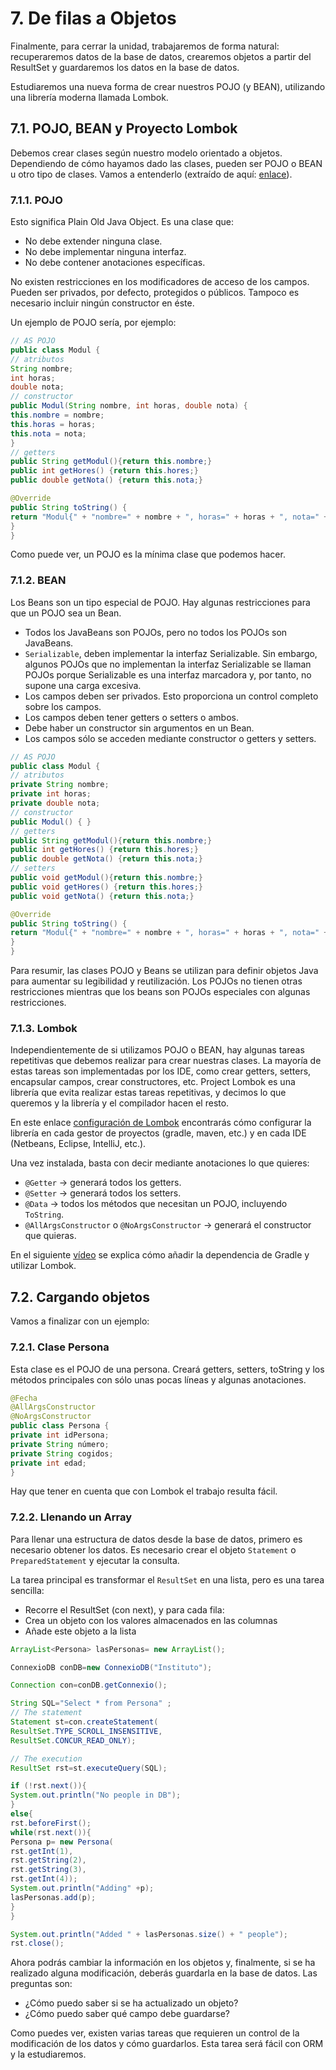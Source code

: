 # 7. De filas a Objetos

Finalmente, para cerrar la unidad, trabajaremos de forma natural: recuperaremos datos de la base de datos, crearemos objetos a partir del ResultSet y guardaremos los datos en la base de datos.

Estudiaremos una nueva forma de crear nuestros POJO (y BEAN), utilizando una librería moderna llamada Lombok.

## 7.1. POJO, BEAN y Proyecto Lombok

Debemos crear clases según nuestro modelo orientado a objetos. Dependiendo de cómo hayamos dado las clases, pueden ser POJO o BEAN u otro tipo de clases. Vamos a entenderlo (extraído de aquí: [enlace](https://www.geeksforgeeks.org/pojo-vs-java-beans/)).

### 7.1.1. POJO

Esto significa Plain Old Java Object. Es una clase que:

- No debe extender ninguna clase.
- No debe implementar ninguna interfaz.
- No debe contener anotaciones específicas.

No existen restricciones en los modificadores de acceso de los campos. Pueden ser privados, por defecto, protegidos o públicos. Tampoco es necesario incluir ningún constructor en éste.

Un ejemplo de POJO sería, por ejemplo:

```java
// AS POJO
public class Modul { 
// atributos 
String nombre; 
int horas; 
double nota; 
// constructor 
public Modul(String nombre, int horas, double nota) { 
this.nombre = nombre; 
this.horas = horas; 
this.nota = nota; 
} 
// getters 
public String getModul(){return this.nombre;} 
public int getHores() {return this.hores;} 
public double getNota() {return this.nota;} 

@Override 
public String toString() { 
return "Modul{" + "nombre=" + nombre + ", horas=" + horas + ", nota=" + nota + '}'; 
}
}
```

Como puede ver, un POJO es la mínima clase que podemos hacer.


### 7.1.2. BEAN

Los Beans son un tipo especial de POJO. Hay algunas restricciones para que un POJO sea un Bean.

- Todos los JavaBeans son POJOs, pero no todos los POJOs son JavaBeans.
- `Serializable`, deben implementar la interfaz Serializable. Sin embargo, algunos POJOs que no implementan la interfaz Serializable se llaman POJOs porque Serializable es una interfaz marcadora y, por tanto, no supone una carga excesiva.
- Los campos deben ser privados. Esto proporciona un control completo sobre los campos.
- Los campos deben tener getters o setters o ambos.
- Debe haber un constructor sin argumentos en un Bean.
- Los campos sólo se acceden mediante constructor o getters y setters.

```java
// AS POJO
public class Modul { 
// atributos 
private String nombre; 
private int horas; 
private double nota; 
// constructor 
public Modul() { } 
// getters 
public String getModul(){return this.nombre;} 
public int getHores() {return this.hores;} 
public double getNota() {return this.nota;}
// setters 
public void getModul(){return this.nombre;} 
public void getHores() {return this.hores;} 
public void getNota() {return this.nota;} 

@Override 
public String toString() { 
return "Modul{" + "nombre=" + nombre + ", horas=" + horas + ", nota=" + nota + '}'; 
}
}
```

Para resumir, las clases POJO y Beans se utilizan para definir objetos Java para aumentar su legibilidad y reutilización. Los POJOs no tienen otras restricciones mientras que los beans son POJOs especiales con algunas restricciones.

### 7.1.3. Lombok

Independientemente de si utilizamos POJO o BEAN, hay algunas tareas repetitivas que debemos realizar para crear nuestras clases. La mayoría de estas tareas son implementadas por los IDE, como crear getters, setters, encapsular campos, crear constructores, etc. Project Lombok es una librería que evita realizar estas tareas repetitivas, y decimos lo que queremos y la librería y el compilador hacen el resto.

En este enlace [configuración de Lombok](https://projectlombok.org/setup/) encontrarás cómo configurar la librería en cada gestor de proyectos (gradle, maven, etc.) y en cada IDE (Netbeans, Eclipse, IntelliJ, etc.).

Una vez instalada, basta con decir mediante anotaciones lo que quieres:

- `@Getter` $\rightarrow$ generará todos los getters.
- `@Setter` $\rightarrow$ generará todos los setters.
- `@Data` $\rightarrow$ todos los métodos que necesitan un POJO, incluyendo `ToString`.
- `@AllArgsConstructor` o `@NoArgsConstructor` $\rightarrow$ generará el constructor que quieras.

En el siguiente [vídeo](https://youtu.be/Ot_4SbEpZMA) se explica cómo añadir la dependencia de Gradle y utilizar Lombok.

## 7.2. Cargando objetos

Vamos a finalizar con un ejemplo:

### 7.2.1. Clase Persona

Esta clase es el POJO de una persona. Creará getters, setters, toString y los métodos principales con sólo unas pocas líneas y algunas anotaciones.


```java
@Fecha
@AllArgsConstructor
@NoArgsConstructor
public class Persona { 
private int idPersona; 
private String número; 
private String cogidos; 
private int edad;
}
```

Hay que tener en cuenta que con Lombok el trabajo resulta fácil.

### 7.2.2. Llenando un Array

Para llenar una estructura de datos desde la base de datos, primero es necesario obtener los datos. Es necesario crear el objeto `Statement` o `PreparedStatement` y ejecutar la consulta.

La tarea principal es transformar el `ResultSet` en una lista, pero es una tarea sencilla:

- Recorre el ResultSet (con next), y para cada fila: 
- Crea un objeto con los valores almacenados en las columnas 
- Añade este objeto a la lista

```java
ArrayList<Persona> lasPersonas= new ArrayList();

ConnexioDB conDB=new ConnexioDB("Instituto");

Connection con=conDB.getConnexio();

String SQL="Select * from Persona" ;
// The statement
Statement st=con.createStatement( 
ResultSet.TYPE_SCROLL_INSENSITIVE, 
ResultSet.CONCUR_READ_ONLY);

// The execution
ResultSet rst=st.executeQuery(SQL);

if (!rst.next()){ 
System.out.println("No people in DB");
}
else{ 
rst.beforeFirst(); 
while(rst.next()){ 
Persona p= new Persona( 
rst.getInt(1), 
rst.getString(2), 
rst.getString(3), 
rst.getInt(4)); 
System.out.println("Adding" +p); 
lasPersonas.add(p); 
}
}

System.out.println("Added " + lasPersonas.size() + " people");
rst.close();
```

Ahora podrás cambiar la información en los objetos y, finalmente, si se ha realizado alguna modificación, deberás guardarla en la base de datos. Las preguntas son:

- ¿Cómo puedo saber si se ha actualizado un objeto?
- ¿Cómo puedo saber qué campo debe guardarse?

Como puedes ver, existen varias tareas que requieren un control de la modificación de los datos y cómo guardarlos. Esta tarea será fácil con ORM y la estudiaremos.